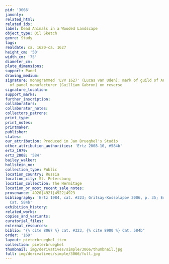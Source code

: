 ```yaml
---
pid: '3066'
janonly: 
related_html: 
related_ids: 
label: Dead Animals in a Wooded Landscape
object_type: Oil Sketch
genre: Study
tags: 
realdate: ca. 1620-ca. 1627
height_cm: '50'
width_cm: '75'
diameter_cm: 
plate_dimensions: 
support: Panel
drawing_medium: 
signature: monogrammed 'LVV 1627' (Lucas van Uden); mark of guild of Antwerp and brand
  of panel manufacturer (Guilliam Gabron) on reverse
signature_location: 
support_marks: 
further_inscription: 
collaborators: 
collaborator_notes: 
collectors_patrons: 
print_type: 
print_notes: 
printmaker: 
publisher: 
states: 
our_attribution: Produced in Jan Brueghel's Studio
other_attribution_authorities: 'Ertz 2008-10, #584b'
ertz_1979: 
ertz_2008: '584'
bailey_walker: 
hollstein_no: 
collection_type: Public
location_country: Russia
location_city: St. Petersburg
location_collection: The Hermitage
location_or_most_recent_sale_notes: 
provenance: 4920|4921|4922|4923
bibliography: 'Ertz 1984, cat. #323; Gritsay-Kossolapov 2006, p. 35; Ertz 2008-10,
  Cat. 584b'
exhibition_history: 
related_works: 
copies_and_variants: 
curatorial_files: 
external_resources: 
biblio: "{% cite 8067 %} cat. #323, {% cite 8900 %} Cat. 584b"
order: '169'
layout: pieterbrueghel_item
collection: pieterbrueghel
thumbnail: img/derivatives/simple/3066/thumbnail.jpg
full: img/derivatives/simple/3066/full.jpg
---
```

